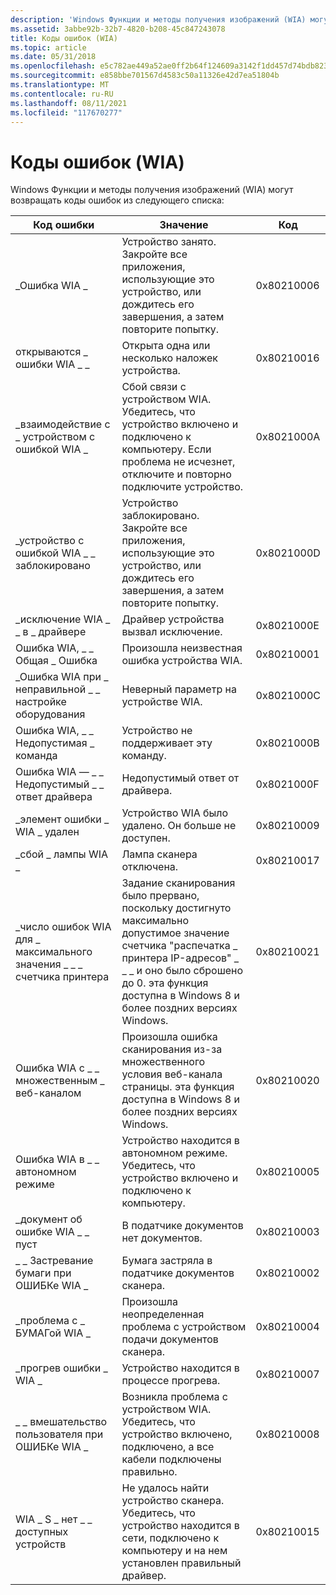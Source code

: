 ```yaml
---
description: 'Windows Функции и методы получения изображений (WIA) могут возвращать коды ошибок из следующего списка: Error Кодемеанингкодевиа \_ Error \_ бусисе Device Busy.'
ms.assetid: 3abbe92b-32b7-4820-b208-45c847243078
title: Коды ошибок (WIA)
ms.topic: article
ms.date: 05/31/2018
ms.openlocfilehash: e5c782ae449a52ae0ff2b64f124609a3142f1dd457d74bdb82333502ef1868ce
ms.sourcegitcommit: e858bbe701567d4583c50a11326e42d7ea51804b
ms.translationtype: MT
ms.contentlocale: ru-RU
ms.lasthandoff: 08/11/2021
ms.locfileid: "117670277"
---
```

# <a name="error-codes-wia"></a>Коды ошибок (WIA)

Windows Функции и методы получения изображений (WIA) могут возвращать коды ошибок из следующего списка: 

| Код ошибки                                      | Значение                                                                                                                                                                                                                             | Код       |
|-------------------------------------------------|-------------------------------------------------------------------------------------------------------------------------------------------------------------------------------------------------------------------------------------|------------|
| \_Ошибка WIA \_                                | Устройство занято. Закройте все приложения, использующие это устройство, или дождитесь его завершения, а затем повторите попытку.                                                                                                                          | 0x80210006 |
| открываются \_ ошибки WIA \_ \_                         | Открыта одна или несколько наложек устройства.                                                                                                                                                                                          | 0x80210016 |
| \_взаимодействие с \_ устройством с ошибкой WIA \_               | Сбой связи с устройством WIA. Убедитесь, что устройство включено и подключено к компьютеру. Если проблема не исчезнет, отключите и повторно подключите устройство.                                                            | 0x8021000A |
| \_устройство с ошибкой WIA \_ \_ заблокировано                      | Устройство заблокировано. Закройте все приложения, использующие это устройство, или дождитесь его завершения, а затем повторите попытку.                                                                                                                        | 0x8021000D |
| \_исключение WIA \_ \_ в \_ драйвере               | Драйвер устройства вызвал исключение.                                                                                                                                                                                               | 0x8021000E |
| Ошибка WIA, \_ \_ Общая \_ Ошибка                      | Произошла неизвестная ошибка устройства WIA.                                                                                                                                                                                  | 0x80210001 |
| \_Ошибка WIA при \_ неправильной \_ \_ настройке оборудования        | Неверный параметр на устройстве WIA.                                                                                                                                                                                    | 0x8021000C |
| Ошибка WIA, \_ \_ Недопустимая \_ команда                    | Устройство не поддерживает эту команду.                                                                                                                                                                                            | 0x8021000B |
| Ошибка WIA — \_ \_ Недопустимый \_ \_ ответ драйвера           | Недопустимый ответ от драйвера.                                                                                                                                                                                            | 0x8021000F |
| \_элемент ошибки \_ WIA \_ удален                       | Устройство WIA было удалено. Он больше не доступен.                                                                                                                                                                               | 0x80210009 |
| \_сбой \_ лампы WIA \_                           | Лампа сканера отключена.                                                                                                                                                                                                          | 0x80210017 |
| \_число ошибок WIA для \_ максимального значения \_ \_ \_ счетчика принтера | Задание сканирования было прервано, поскольку достигнуто максимально допустимое значение счетчика "распечатка \_ принтера IP-адресов" \_ \_ \_ и оно было сброшено до 0. эта функция доступна в Windows 8 и более поздних версиях Windows. | 0x80210021 |
| Ошибка WIA с \_ \_ множественным \_ веб-каналом                         | Произошла ошибка сканирования из-за множественного условия веб-канала страницы. эта функция доступна в Windows 8 и более поздних версиях Windows.                                                                                            | 0x80210020 |
| Ошибка WIA в \_ \_ автономном режиме                             | Устройство находится в автономном режиме. Убедитесь, что устройство включено и подключено к компьютеру.                                                                                                                                                  | 0x80210005 |
| \_документ об ошибке WIA \_ \_ пуст                        | В податчике документов нет документов.                                                                                                                                                                                      | 0x80210003 |
| \_ \_ Застревание бумаги при ОШИБКе WIA \_                          | Бумага застряла в податчике документов сканера.                                                                                                                                                                                   | 0x80210002 |
| \_проблема с \_ БУМАГой WIA \_                      | Произошла неопределенная проблема с устройством подачи документов сканера.                                                                                                                                                                 | 0x80210004 |
| \_прогрев ошибки \_ WIA \_                         | Устройство находится в процессе прогрева.                                                                                                                                                                                                           | 0x80210007 |
| \_ \_ вмешательство пользователя при ОШИБКе WIA \_                  | Возникла проблема с устройством WIA. Убедитесь, что устройство включено, подключено, а все кабели подключены правильно.                                                                                                      | 0x80210008 |
| WIA \_ S \_ нет \_ \_ доступных устройств                   | Не удалось найти устройство сканера. Убедитесь, что устройство находится в сети, подключено к компьютеру и на нем установлен правильный драйвер.                                                                                                   | 0x80210015 |



 

 

 



